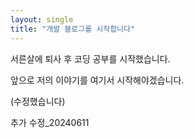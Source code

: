 ```yaml
---
layout: single
title: "개발 블로그를 시작합니다"
---
```


서른살에 퇴사 후 코딩 공부를 시작했습니다.

앞으로 저의 이야기를 여기서 시작해야겠습니다.

(수정했습니다)

추가 수정\_20240611
